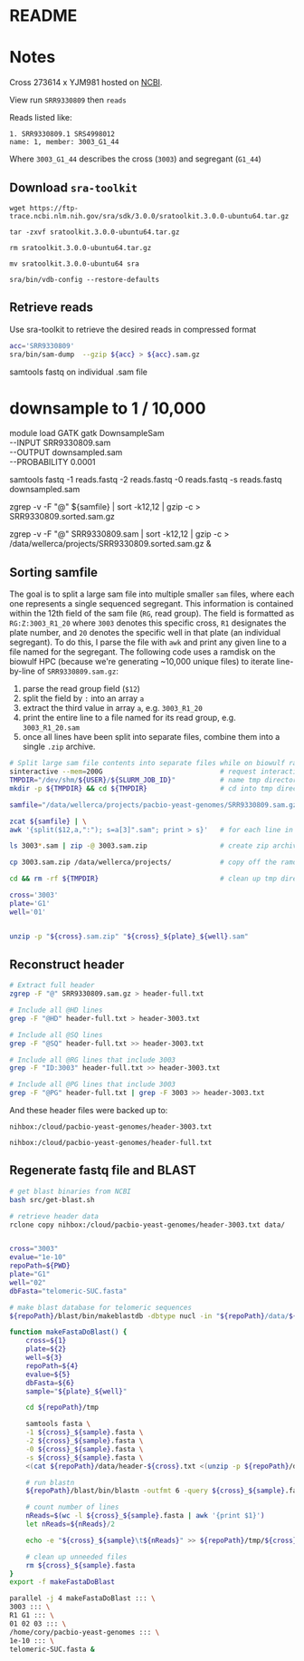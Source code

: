 # README

# Notes


Cross 273614 x YJM981 hosted on [NCBI](https://www.ncbi.nlm.nih.gov/sra/SRX6097474%5baccn%5d).

View run `SRR9330809` then `reads`

Reads listed like:
```
1. SRR9330809.1 SRS4998012
name: 1, member: 3003_G1_44
```

Where `3003_G1_44` describes the cross (`3003`) and segregant (`G1_44`)


## Download `sra-toolkit` 
```
wget https://ftp-trace.ncbi.nlm.nih.gov/sra/sdk/3.0.0/sratoolkit.3.0.0-ubuntu64.tar.gz

tar -zxvf sratoolkit.3.0.0-ubuntu64.tar.gz

rm sratoolkit.3.0.0-ubuntu64.tar.gz

mv sratoolkit.3.0.0-ubuntu64 sra

sra/bin/vdb-config --restore-defaults
```

## Retrieve reads
Use sra-toolkit to retrieve the desired reads in compressed format
```bash
acc='SRR9330809'
sra/bin/sam-dump  --gzip ${acc} > ${acc}.sam.gz
```



samtools fastq on individual .sam file

# downsample to 1 / 10,000
module load GATK
gatk DownsampleSam \
--INPUT SRR9330809.sam \
--OUTPUT downsampled.sam \
--PROBABILITY 0.0001

samtools fastq -1 reads.fastq -2 reads.fastq -0 reads.fastq -s reads.fastq downsampled.sam

zgrep -v -F "@" ${samfile} | sort -k12,12 | gzip -c > SRR9330809.sorted.sam.gz

zgrep -v -F "@" SRR9330809.sam | sort -k12,12 | gzip -c > /data/wellerca/projects/SRR9330809.sorted.sam.gz &

## Sorting samfile
The goal is to split a large sam file into multiple smaller `sam` files, where each one
represents a single sequenced segregant. This information is contained within the 12th
field of the sam file (`RG`, read group). The field is formatted as `RG:Z:3003_R1_20`
where `3003` denotes this specific cross, `R1` designates the plate number, and `20`
denotes the specific well in that plate (an individual segregant). To do this, I parse
the file with `awk` and print any given line to a file named for the segregant. The
following code uses a ramdisk on the biowulf HPC (because we're generating ~10,000 unique
files) to iterate line-by-line of `SRR9330809.sam.gz`:

1. parse the read group field (`$12`)
2. split the field by `:` into an array `a`
3. extract the third value in array `a`, e.g. `3003_R1_20`
4. print the entire line to a file named for its read group, e.g. `3003_R1_20.sam`
5. once all lines have been split into separate files, combine them into a single `.zip` archive.


```bash
# Split large sam file contents into separate files while on biowulf ramdisk
sinteractive --mem=200G                             # request interactive node with 200G memory
TMPDIR="/dev/shm/${USER}/${SLURM_JOB_ID}"           # name tmp directory on /dev/shm/
mkdir -p ${TMPDIR} && cd ${TMPDIR}                  # cd into tmp directory

samfile="/data/wellerca/projects/pacbio-yeast-genomes/SRR9330809.sam.gz"

zcat ${samfile} | \
awk '{split($12,a,":"); s=a[3]".sam"; print > s}'   # for each line in samfile, print to '3003_G5_96.sam', e.g.

ls 3003*.sam | zip -@ 3003.sam.zip                  # create zip archive from all newly generated files

cp 3003.sam.zip /data/wellerca/projects/            # copy off the ramdisk to permenant storage

cd && rm -rf ${TMPDIR}                              # clean up tmp directory
```
```bash
cross='3003'
plate='G1'
well='01'


unzip -p "${cross}.sam.zip" "${cross}_${plate}_${well}.sam"

```

## Reconstruct header
```bash
# Extract full header
zgrep -F "@" SRR9330809.sam.gz > header-full.txt

# Include all @HD lines
grep -F "@HD" header-full.txt > header-3003.txt

# Include all @SQ lines
grep -F "@SQ" header-full.txt >> header-3003.txt

# Include all @RG lines that include 3003
grep -F "ID:3003" header-full.txt >> header-3003.txt

# Include all @PG lines that include 3003
grep -F "@PG" header-full.txt | grep -F 3003 >> header-3003.txt
```
And these header files were backed up to:

`nihbox:/cloud/pacbio-yeast-genomes/header-3003.txt`

`nihbox:/cloud/pacbio-yeast-genomes/header-full.txt`

## Regenerate fastq file and BLAST
```bash
# get blast binaries from NCBI
bash src/get-blast.sh

# retrieve header data
rclone copy nihbox:/cloud/pacbio-yeast-genomes/header-3003.txt data/
```

```bash

```


```bash
cross="3003"
evalue="1e-10"
repoPath=${PWD}
plate="G1"
well="02"
dbFasta="telomeric-SUC.fasta"

# make blast database for telomeric sequences
${repoPath}/blast/bin/makeblastdb -dbtype nucl -in "${repoPath}/data/${dbFasta}"

function makeFastaDoBlast() {
    cross=${1}
    plate=${2}
    well=${3}
    repoPath=${4}
    evalue=${5}
    dbFasta=${6}
    sample="${plate}_${well}"

    cd ${repoPath}/tmp

    samtools fasta \
    -1 ${cross}_${sample}.fasta \
    -2 ${cross}_${sample}.fasta \
    -0 ${cross}_${sample}.fasta \
    -s ${cross}_${sample}.fasta \
    <(cat ${repoPath}/data/header-${cross}.txt <(unzip -p ${repoPath}/data/${cross}.sam.zip ${cross}_${sample}.sam))

    # run blastn
    ${repoPath}/blast/bin/blastn -outfmt 6 -query ${cross}_${sample}.fasta -db ${repoPath}/data/${dbFasta} | awk -v query="${cross}_${sample}" -v db="${dbFasta}" '{OFS="\t"; print query,db,$0}' >> ${repoPath}/tmp/${cross}_${sample}.blast

    # count number of lines
    nReads=$(wc -l ${cross}_${sample}.fasta | awk '{print $1}')
    let nReads=${nReads}/2

    echo -e "${cross}_${sample}\t${nReads}" >> ${repoPath}/tmp/${cross}_${sample}-summary.txt

    # clean up unneeded files
    rm ${cross}_${sample}.fasta
}
export -f makeFastaDoBlast

parallel -j 4 makeFastaDoBlast ::: \
3003 ::: \
R1 G1 ::: \
01 02 03 ::: \
/home/cory/pacbio-yeast-genomes ::: \
1e-10 ::: \
telomeric-SUC.fasta &

```